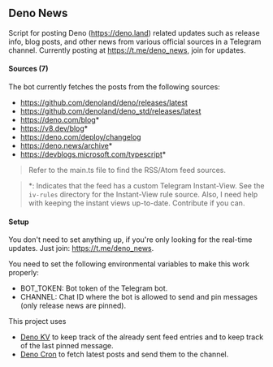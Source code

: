 ## Deno News

Script for posting Deno (https://deno.land) related updates such as release
info, blog posts, and other news from various official sources in a Telegram
channel. Currently posting at <https://t.me/deno_news>, join for updates.

#### Sources (7)

The bot currently fetches the posts from the following sources:

- <https://github.com/denoland/deno/releases/latest>
- <https://github.com/denoland/deno_std/releases/latest>
- <https://deno.com/blog>\*
- <https://v8.dev/blog>\*
- <https://deno.com/deploy/changelog>
- <https://deno.news/archive>\*
- <https://devblogs.microsoft.com/typescript>\*

> Refer to the main.ts file to find the RSS/Atom feed sources.

> \*: Indicates that the feed has a custom Telegram Instant-View. See the
> `iv-rules` directory for the Instant-View rule source. Also, I need help with
> keeping the instant views up-to-date. Contribute if you can.

#### Setup

You don't need to set anything up, if you're only looking for the real-time updates.
Just join: <https://t.me/deno_news>.

You need to set the following environmental variables to make this work properly:

- BOT_TOKEN: Bot token of the Telegram bot.
- CHANNEL: Chat ID where the bot is allowed to send and pin messages (only release news are pinned).

This project uses
- [Deno KV](https://docs.deno.com/deploy/kv/manual) to keep track of the already sent feed entries and to keep track of the last pinned message.
- [Deno Cron](https://docs.deno.com/deploy/kv/cron) to fetch latest posts and send them to the channel.
